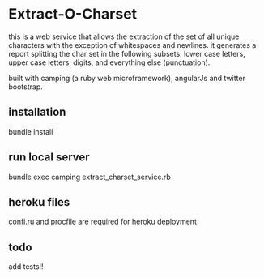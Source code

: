 # Extract-O-Charset

this is a web service that allows the extraction of the set of all unique characters with the exception of whitespaces and newlines.
it generates a report splitting the char set in the following subsets: lower case letters, upper case letters, digits, and everything else (punctuation).

built with camping (a ruby web microframework), angularJs and twitter bootstrap.

## installation

bundle install

## run local server

bundle exec camping extract_charset_service.rb

## heroku files

confi.ru and procfile are required for heroku deployment

## todo 

add tests!!



